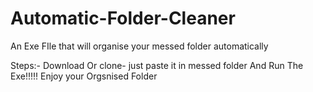 # Automatic-Folder-Cleaner
An Exe FIle that will organise your messed folder automatically

Steps:- Download Or clone-
 just paste it in messed folder 
 And Run The Exe!!!!!
 Enjoy your Orgsnised Folder
